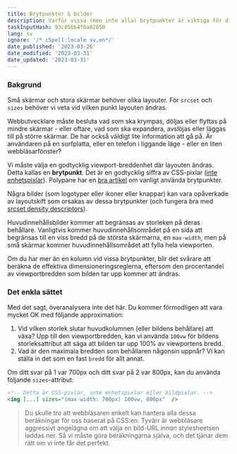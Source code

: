 ```yaml
---
title: Brytpunkter & bilder
description: Varför vissa (men inte alla) brytpunkter är viktiga för dina bilder
taskInputHash: 93c856b4f6a02850
lang: sv
ignore: '/* cSpell:locale sv,en*/'
date_published: '2023-03-26'
date_modified: '2023-03-31'
date_updated: '2023-03-31'
---
```

### Bakgrund

Små skärmar och stora skärmar behöver olika layouter. För `srcset` och `sizes` behöver vi veta vid vilken punkt layouten ändras.

Webbutvecklare måste besluta vad som ska krympas, döljas eller flyttas på mindre skärmar - eller oftare, vad som ska expandera, avslöjas eller läggas till på större skärmar. De har också väldigt lite information att gå på. Är användaren på en surfplatta, eller en telefon i liggande läge - eller en liten webbläsarfönster?

Vi måste välja en godtycklig viewport-breddenhet där layouten ändras. Detta kallas en **brytpunkt**. Det är en godtycklig siffra av CSS-pixlar ([inte enhetspixlar](/sv/pixels-not-pixels)). Polypane har en [bra artikel](https://polypane.app/blog/the-breakpoints-we-tested-in-2021-and-the-ones-to-test-in-2022/#the-breakpoints-to-develop-on-in-2023) om vanligt använda brytpunkter.

Några bilder (som logotyper eller ikoner eller knappar) kan vara opåverkade av layoutskift som orsakas av dessa brytpunkter (och fungera bra med [srcset density descriptors](/en/density-descriptors)).

Huvudinnehållsbilder kommer att begränsas av storleken på deras behållare. Vanligtvis kommer huvudinnehållsområdet på en sida att begränsas till en viss bredd på de största skärmarna, en `max-width`, men på små skärmar kommer huvudinnehållsområdet att fylla hela viewporten.

Om du har mer än en kolumn vid vissa brytpunkter, blir det svårare att beräkna de effektiva dimensioneringsreglerna, eftersom den procentandel av viewportbredden som bilden tar upp kommer att ändras.

### Det enkla sättet

Med det sagt, överanalysera inte det här. Du kommer förmodligen att vara mycket OK med följande approximation:

1. Vid vilken storlek slutar huvudkolumnen (eller bildens behållare) att växa? Upp till den viewportbredden, kan vi använda `100vw` för bildens storleksattribut att säga att bilden tar upp 100% av viewportens bredd.
2. Vad är den maximala bredden som behållaren någonsin uppnår? Vi kan ställa in det som en fast `bredd` för allt annat.

Om ditt svar på 1 var 700px och ditt svar på 2 var 800px, kan du använda följande `sizes`-attribut:

```html
<!-- Detta är CSS-pixlar, inte enhetspixlar eller bildpixlar. -->
<img [...] sizes="(max-width: 700px) 100vw, 800px"  />
```

> Du skulle tro att webbläsaren enkelt kan hantera alla dessa beräkningar för oss baserat på CSS:en. Tyvärr är webbläsare aggressivt angelägna om att välja en bild-URL *innan* stylesheetsen laddas ner. Så vi måste göra beräkningarna själva, och det tjänar dem rätt om vi inte får det perfekt.
